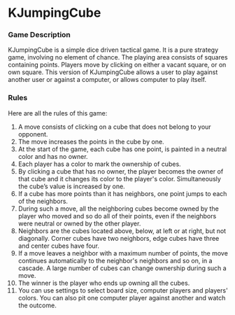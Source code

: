 KJumpingCube
============

### Game Description
KJumpingCube is a simple dice driven tactical game. It is a pure strategy game, involving no element of chance. The playing area consists of squares containing points. Players move by clicking on either a vacant square, or on own square. This version of KJumpingCube allows a user to play against another user or against a computer, or allows computer to play itself.

### Rules

Here are all the rules of this game:

1. A move consists of clicking on a cube that does not belong to your opponent.
2. The move increases the points in the cube by one.
3. At the start of the game, each cube has one point, is painted in a neutral color and has no owner.
4. Each player has a color to mark the ownership of cubes.
5. By clicking a cube that has no owner, the player becomes the owner of that cube and it changes its color to the player's color. Simultaneously the cube’s value is increased by one.
6. If a cube has more points than it has neighbors, one point jumps to each of the neighbors.
7. During such a move, all the neighboring cubes become owned by the player who moved and so do all of their points, even if the neighbors were neutral or owned by the other player.
8. Neighbors are the cubes located above, below, at left or at right, but not diagonally. Corner cubes have two neighbors, edge cubes have three and center cubes have four.
9. If a move leaves a neighbor with a maximum number of points, the move continues automatically to the neighbor's neighbors and so on, in a cascade. A large number of cubes can change ownership during such a move.
10. The winner is the player who ends up owning all the cubes.
11. You can use settings to select board size, computer players and players' colors. You can also pit one computer player against another and watch the outcome.
